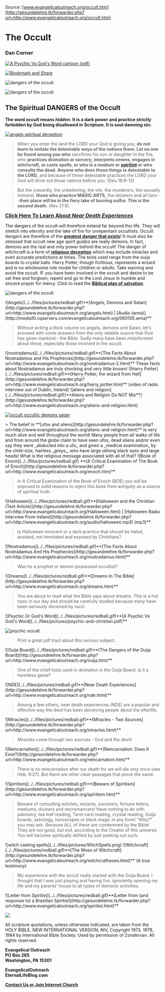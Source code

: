 <!--t The Occult t-->
<!--d  d-->

Source: [www.evangelicaloutreach.org/occult.htm](http://gesundelehre.tk/forwarder.php?url=http://www.evangelicaloutreach.org/occult.htm)

# The Occult

### Dan Corner

[![A Psychic Vs God's Word cartoon (pdf)](../../files/pictures/psychic-and-christian.jpg)](../../files/pictures/psychic-and-christian.pdf)

[![Bookmark and Share](../s7.addthis.com/static/btn/v2/lg-share-en.gif)](http://www.addthis.com/bookmark.php?v=250&username=xa-4ce723c86d857fe0)

![dangers of the occult](../../files/pictures/evangelical-occult.jpg)

![dangers of the occult](../../files/pictures/a-colorb.gif)

## The Spiritual DANGERS of the Occult

**The word _occult_ means _hidden._ It is a dark power and practice strictly forbidden by God being disallowed in Scripture. It is soul damning sin:**

[![](../../files/pictures/never-call-on-an-angel.jpg "angels spiritual deception")](http://gesundelehre.tk/forwarder.php?url=http://www.evangelicaloutreach.org/religious-deception.html)

> When you enter the land the LORD your God is giving you, **do not learn to imitate the detestable ways of the nations there. Let no one be found among you who** sacrifices his son or daughter in the fire, who **practices divination or sorcery, interprets omens, engages in witchcraft, or casts spells, or who is a medium or [spiritist](http://gesundelehre.tk/forwarder.php?url=http://www.evangelicaloutreach.org/spiritism.htm) or who consults the dead. Anyone who does these things is detestable to the LORD,** and because of these detestable practices the LORD your God will drive out those nations before you. (Deu 18:9-12)

> But the cowardly, the unbelieving, the vile, the murderers, the sexually immoral, **those who practice MAGIC ARTS,** the idolaters and all liars--**their place will be in the fiery lake of burning sulfur. This is the second death.** (Rev 21:8)

<big>**[Click Here To Learn About _Near Death Experiences_](#occult)**</big> 

The dangers of the occult will therefore extend far beyond this life. They will stretch into eternity and the lake of fire for unrepentant occultists. Occult dangers are therefore of the **[greatest danger that exists](http://gesundelehre.tk/forwarder.php?url=http://www.evangelicaloutreach.org/greatest-danger.html)**! It must also be stressed that occult new age _spirit guides_ are really demons. In fact, demons are the real and only power behind the occult! The danger of witchcraft is a form of **[religious deception](http://gesundelehre.tk/forwarder.php?url=http://www.evangelicaloutreach.org/religious-deception.html)** which may include miracles and even accurate predictions at times. The tools used range from the ouija boards to crystal balls. Harry Potter, though fictitious, represents a wizard and is no wholesome role model for children or adults. Take warning and avoid the occult. IF you have been involved in the occult and desire to be set free and forgiven, repent and go to the Lord Jesus in humble and sincere prayer for mercy. Click to read the **[Biblical plan of salvation](http://gesundelehre.tk/forwarder.php?url=http://www.evangelicaloutreach.org/plan-of-salvation.html)**.

![dangers of the occult](../../files/pictures/a-colorb.gif)

<span class="inline-images">
![Angels](../../files/pictures/redball.gif)**[Angels, Demons and Satan](http://gesundelehre.tk/forwarder.php?url=http://www.evangelicaloutreach.org/angels.html) | [Audio (wma)](http://media10.cqservers.com/evangelicaloutreach.org/060105.wma)**

> Without writing a thick volume on angels, demons and Satan, let's proceed with some answers from the only reliable source that God has given mankind - the Bible. Sadly many have been misinformed about these, especially those involved in the occult.
</span>

<span class="inline-images">
![nostradamus](../../files/pictures/redball.gif)**[The Facts About Nostradamus and His Prophecies](http://gesundelehre.tk/forwarder.php?url=http://www.evangelicaloutreach.org/nostradamus-2.html)** These facts about Nostradamus are truly shocking and very little known!
</span>

<span class="inline-images">
![Harry Potter](../../files/pictures/redball.gif)**[Harry Potter, the wizard from Hell](http://gesundelehre.tk/forwarder.php?url=http://www.evangelicaloutreach.org/harry_potter.htm)** (video of radio interview out of Dublin, Ireland)
</span>

<span class="inline-images">
![aliens and religion](../../files/pictures/redball.gif)[**Aliens and Religion Do NOT Mix**](http://gesundelehre.tk/forwarder.php?url=http://www.evangelicaloutreach.org/aliens-and-religion.html)
</span>

[![occult occultic demons satan](../../files/pictures/occultic.png "Occult witchcraft demons satanic")](http://gesundelehre.tk/forwarder.php?url=http://www.evangelicaloutreach.org/spiritism.htm)

<span class="inline-images">
> The belief in **[ufos and aliens](http://gesundelehre.tk/forwarder.php?url=http://www.evangelicaloutreach.org/aliens-and-religion.html)** is very much alive and well throughout the world! Many people from all walks of life and from around the globe claim to have seen ufos, dead aliens and/or even say they were _abducted into a ufo_ and given a _medical examination_ by the child-size, hairless _greys,_ who have large oblong black eyes and large heads! What is the religious message associated with all of that?
</span>

<span class="inline-images">
![Book of Enoch](../../files/pictures/redball.gif) **[A Critical Examination of The Book of Enoch](http://gesundelehre.tk/forwarder.php?url=http://www.evangelicaloutreach.org/enoch.htm)**

> In A Critical Examination of the Book of Enoch (BOE) you will be exposed to solid reasons to reject this book from antiquity as a source of spiritual truth.
</span>

<span class="inline-images">
![Halloween](../../files/pictures/redball.gif)**[Halloween and the Christian (Text Article)](http://gesundelehre.tk/forwarder.php?url=http://www.evangelicaloutreach.org/Halloween.html) | [Halloween Radio Interview From Ireland](http://gesundelehre.tk/forwarder.php?url=http://www.evangelicaloutreach.org/audio/halloween.mp3) (mp3)**

> Is Halloween innocent or a dark practice that should be hated, avoided, not immitated and exposed by Christians?
</span>


<span class="inline-images">
![Nostradamus](../../files/pictures/redball.gif)**[The Facts About Nostradamus And His Prophecies](http://gesundelehre.tk/forwarder.php?url=http://www.evangelicaloutreach.org/nostradamus.html)**

> Was he a prophet or demon possessed occultist?
</span>


<span class="inline-images">
![Dreams](../../files/pictures/redball.gif)**[Dreams In The Bible](http://gesundelehre.tk/forwarder.php?url=http://www.evangelicaloutreach.org/dreams.htm)**

> You are about to read what the Bible says about dreams. This is a hot topic in our day and should be carefully studied because many have been seriously deceived by such.
</span>

<span class="inline-images">
![Psychic Or God's Word](../../files/pictures/redball.gif)**[A Psychic Vs God's Word](../../files/pictures/psychic-and-christian.pdf)**

![psychic occult](../../files/pictures/psychic-lady.jpg)

> Print a great pdf tract about this serious subject.
</span>

<span class="inline-images">
![Ouija Board](../../files/pictures/redball.gif)**[The Dangers of the Ouija Board](http://gesundelehre.tk/forwarder.php?url=http://www.evangelicaloutreach.org/ouija.htm)**

> One of the chief tools used in divination is the Ouija Board. Is it a harmless game?
</span>

<span class="inline-images">
<a name="occult"></a>![NDE](../../files/pictures/redball.gif)**[Near Death Experiences](http://gesundelehre.tk/forwarder.php?url=http://www.evangelicaloutreach.org/nde.html)**

> Among a few others, near death experiences (NDE) are a popular and effective way the devil has been deceiving people about the afterlife.
</span>

<span class="inline-images">
![Miracles](../../files/pictures/redball.gif)**[Miracles - Two Sources](http://gesundelehre.tk/forwarder.php?url=http://www.evangelicaloutreach.org/miracles.html)**

> Miracles come through two sources - God and the devil!
</span>

<span class="inline-images">
![Reincarnation](../../files/pictures/redball.gif)**[Reincarnation: Does It Exist?](http://gesundelehre.tk/forwarder.php?url=http://www.evangelicaloutreach.org/reincarnation.htm)**

> There is no reincarnation after our death for we will die only once (see Heb. 9:27). But there are other clear passages that prove the same.
</span>

<span class="inline-images">
![Spiritism](../../files/pictures/redball.gif)**[Beware of Spiritism](http://gesundelehre.tk/forwarder.php?url=http://www.evangelicaloutreach.org/spiritism.htm)**

> Beware of consulting witches, wizards, sorcerers, fortune tellers, mediums, diviners and necromancers! Have nothing to do with palmistry, tea leaf reading, Tarot card reading, crystal reading, Ouija boards, astrology, horoscopes or black magic in any form! "Why?" you may ask. Because ALL of these are condemned by the Bible! They are not good, but evil, according to the Creator of this universe. You will become spiritually defiled by just seeking out such.

</span>
![witch casting spells](../../files/pictures/WitchSpells.png)
<span class="inline-images">

<span class="inline-images">
![Witchcraft](../../files/pictures/redball.gif)**[The Woes of Witchcraft](http://gesundelehre.tk/forwarder.php?url=http://www.evangelicaloutreach.org/witchcraftwoes.html)** (A true testimony)

> My experience with the occult really started with the Ouija Board. I thought that I was just playing and having fun, ignorantly opening my life and my parents' house to all types of demonic activities.
</span>

<span class="inline-images">
![Letter from Spiritist](../../files/pictures/redball.gif)**[Letter from (and response to) a Brazilian Spiritist](http://gesundelehre.tk/forwarder.php?url=http://www.evangelicaloutreach.org/spiritist.html)**
 </span>
 
 ![](../../files/pictures/a-colorb.gif)
 
 All scripture quotations, unless otherwise indicated, are taken from the HOLY BIBLE, NEW INTERNATIONAL VERSION, NIV, Copyright 1973, 1978, 1984 by International Bible Society. Used by permission of Zondervan. All rights reserved.
 
**Evangelical Outreach**  
 **PO Box 265**  
 **Washington, PA 15301**
 
**EvangelicalOutreach**  
 **EternalLifeBlog.com**
 
 **[Contact Us or Join Internet Church](http://gesundelehre.tk/forwarder.php?url=http://www.evangelicaloutreach.org/contact.html)**